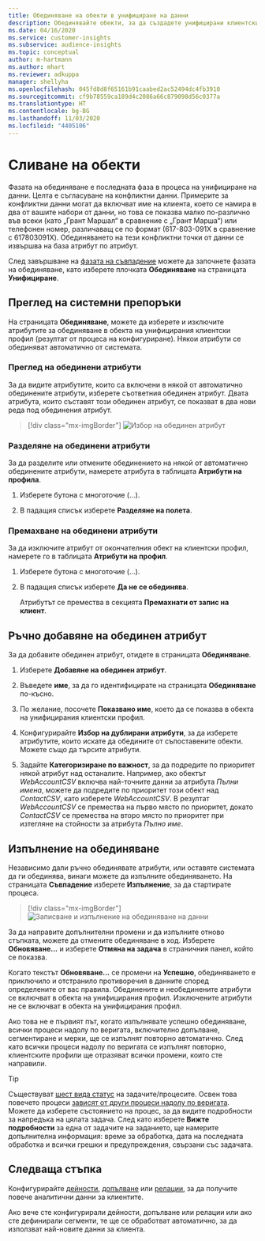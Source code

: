 ```yaml
---
title: Обединяване на обекти в унифициране на данни
description: Обединявайте обекти, за да създадете унифицирани клиентски профили.
ms.date: 04/16/2020
ms.service: customer-insights
ms.subservice: audience-insights
ms.topic: conceptual
author: m-hartmann
ms.author: mhart
ms.reviewer: adkuppa
manager: shellyha
ms.openlocfilehash: 045fd8d8f65161b91caabed2ac52494dc4fb3910
ms.sourcegitcommit: cf9b78559ca189d4c2086a66c879098d56c0377a
ms.translationtype: HT
ms.contentlocale: bg-BG
ms.lasthandoff: 11/03/2020
ms.locfileid: "4405106"
---
```

# <a name="merge-entities"></a>Сливане на обекти

Фазата на обединяване е последната фаза в процеса на унифициране на данни. Целта е съгласуване на конфликтни данни. Примерите за конфликтни данни могат да включват име на клиента, което се намира в два от вашите набори от данни, но това се показва малко по-различно във всеки (като „Грант Маршал“ в сравнение с „Грант Марша“) или телефонен номер, различаващ се по формат (617-803-091X в сравнение с 617803091X). Обединяването на тези конфликтни точки от данни се извършва на база атрибут по атрибут.

След завършване на [фазата на съвпадение](match-entities.md) можете да започнете фазата на обединяване, като изберете плочката **Обединяване** на страницата **Унифициране**.

## <a name="review-system-recommendations"></a>Преглед на системни препоръки

На страницата **Обединяване**, можете да изберете и изключите атрибутите за обединяване в обекта на унифицирания клиентски профил (резултат от процеса на конфигуриране). Някои атрибути се обединяват автоматично от системата.

### <a name="view-merged-attributes"></a>Преглед на обединени атрибути

За да видите атрибутите, които са включени в някой от автоматично обединените атрибути, изберете съответния обединен атрибут. Двата атрибута, които съставят този обединен атрибут, се показват в два нови реда под обединения атрибут.

> [!div class="mx-imgBorder"]
> ![Избор на обединен атрибут](media/configure-data-merge-profile-attributes.png "Избор на обединен атрибут")

### <a name="separate-merged-attributes"></a>Разделяне на обединени атрибути

За да разделите или отмените обединението на някой от автоматично обединените атрибути, намерете атрибута в таблицата **Атрибути на профила**.

1. Изберете бутона с многоточие (...).
  
2. В падащия списък изберете **Разделяне на полета**.

### <a name="remove-merged-attributes"></a>Премахване на обединени атрибути

За да изключите атрибут от окончателния обект на клиентски профил, намерете го в таблицата **Атрибути на профил**.

1. Изберете бутона с многоточие (...).
  
2. В падащия списък изберете **Да не се обединява**.

   Атрибутът се премества в секцията **Премахнати от запис на клиент**.

## <a name="manually-add-a-merged-attribute"></a>Ръчно добавяне на обединен атрибут

За да добавите обединен атрибут, отидете в страницата **Обединяване**.

1. Изберете **Добавяне на обединен атрибут**.

2. Въведете **име**, за да го идентифицирате на страницата **Обединяване** по-късно.

3. По желание, посочете **Показвано име**, което да се показва в обекта на унифицирания клиентски профил.

4. Конфигурирайте **Избор на дублирани атрибути**, за да изберете атрибутите, които искате да обедините от съпоставените обекти. Можете също да търсите атрибути.

5. Задайте **Категоризиране по важност**, за да подредите по приоритет някой атрибут над останалите. Например, ако обектът *WebAccountCSV* включва най-точните данни за атрибута *Пълни имена*, можете да подредите по приоритет този обект над *ContactCSV*, като изберете *WebAccountCSV*. В резултат *WebAccountCSV* се премества на първо място по приоритет, докато *ContactCSV* се премества на второ място по приоритет при изтегляне на стойности за атрибута *Пълно име*.

## <a name="run-your-merge"></a>Изпълнение на обединяване

Независимо дали ръчно обединявате атрибути, или оставяте системата да ги обединява, винаги можете да изпълните обединяването. На страницата **Съвпадение** изберете **Изпълнение**, за да стартирате процеса.

> [!div class="mx-imgBorder"]
> ![Записване и изпълнение на обединяване на данни](media/configure-data-merge-save-run.png "Записване и изпълнение на обединяване на данни")

За да направите допълнителни промени и да изпълните отново стъпката, можете да отмените обединяване в ход. Изберете **Обновяване...** и изберете **Отмяна на задача**  в страничния панел, който се показва.

Когато текстът **Обновяване...** се промени на **Успешно**, обединяването е приключило и отстранило противоречия в данните според определените от вас правила. Обединените и необединените атрибути се включват в обекта на унифицирания профил. Изключените атрибути не се включват в обекта на унифицирания профил.

Ако това не е първият път, когато изпълнявате успешно обединяване, всички процеси надолу по веригата, включително допълване, сегментиране и мерки, ще се изпълнят повторно автоматично. След като всички процеси надолу по веригата се изпълнят повторно, клиентските профили ще отразяват всички промени, които сте направили.

> [!TIP]
> Съществуват [шест вида статус](system.md#status-types) на задачите/процесите. Освен това повечето процеси [зависят от други процеси надолу по веригата](system.md#refresh-policies). Можете да изберете състоянието на процес, за да видите подробности за напредъка на цялата задача. След като изберете **Вижте подробности** за една от задачите на заданието, ще намерите допълнителна информация: време за обработка, дата на последната обработка и всички грешки и предупреждения, свързани със задачата.

## <a name="next-step"></a>Следваща стъпка

Конфигурирайте [дейности](activities.md), [допълване](enrichment-microsoft-graph.md) или [релации](relationships.md), за да получите повече аналитични данни за клиентите.

Ако вече сте конфигурирали дейности, допълване или релации или ако сте дефинирали сегменти, те ще се обработват автоматично, за да използват най-новите данни за клиента.


